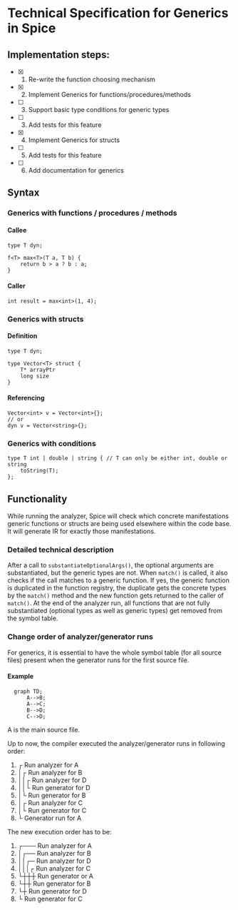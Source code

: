 # Technical Specification for Generics in Spice

## Implementation steps:

- [x] 1. Re-write the function choosing mechanism
- [x] 2. Implement Generics for functions/procedures/methods
- [ ] 3. Support basic type conditions for generic types
- [ ] 3. Add tests for this feature
- [x] 4. Implement Generics for structs
- [ ] 5. Add tests for this feature
- [ ] 6. Add documentation for generics

## Syntax

### Generics with functions / procedures / methods

#### Callee
```spice
type T dyn;

f<T> max<T>(T a, T b) {
	return b > a ? b : a;
}
```

#### Caller
```spice
int result = max<int>(1, 4);
```

### Generics with structs

#### Definition
```spice
type T dyn;

type Vector<T> struct {
	T* arrayPtr
	long size
}
```

#### Referencing
```spice
Vector<int> v = Vector<int>{};
// or
dyn v = Vector<string>{};
```

### Generics with conditions
```spice
type T int | double | string { // T can only be either int, double or string
    toString(T);
}; 
```

## Functionality
While running the analyzer, Spice will check which concrete manifestations generic functions or structs are being used elsewhere
within the code base. It will generate IR for exactly those manifestations.

### Detailed technical description
After a call to `substantiateOptionalArgs()`, the optional arguments are substantiated, but the generic types are not. When `match()` is called,
it also checks if the call matches to a generic function. If yes, the generic function is duplicated in the function registry, the
duplicate gets the concrete types by the `match()` method and the new function gets returned to the caller of `match()`.  At the end
of the analyzer run, all functions that are not fully substantiated (optional types as well as generic types) get removed from the
symbol table.

### Change order of analyzer/generator runs
For generics, it is essential to have the whole symbol table (for all source files) present when the generator runs for the first
source file.

#### Example

```mermaid
  graph TD;
      A-->B;
      A-->C;
      B-->D;
      C-->D;
```

A is the main source file.

Up to now, the compiler executed the analyzer/generator runs in following order:

1. ┌ Run analyzer for A
2. │┌ Run analyzer for B
3. ││┌ Run analyzer for D
4. ││└ Run generator for D 
5. │└ Run generator for B
6. │┌ Run analyzer for C
7. │└ Run generator for C
8. └ Generator run for A

The new execution order has to be:

1. ┌─── Run analyzer for A
2. │┌── Run analyzer for B
3. ││┌─ Run analyzer for D
4. │││┌ Run analyzer for C
5. └┼┼┼ Run generator or A
6.  └┼┼ Run generator for B
7.   └┼ Run generator for D
8.    └ Run generator for C
